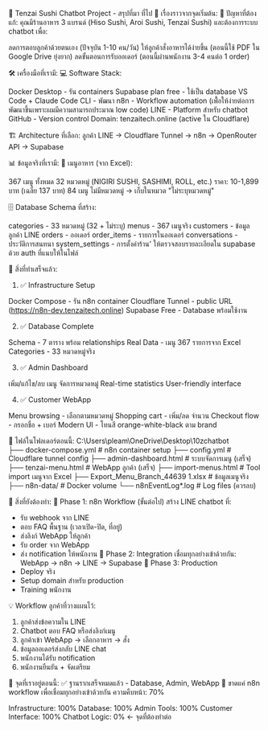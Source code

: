 🍣 Tenzai Sushi Chatbot Project - สรุปที่มา ที่ไป
📖 เรื่องราวจากจุดเริ่มต้น:
🎯 ปัญหาที่ต้องแก้:
คุณมีร้านอาหาร 3 แบรนด์ (Hiso Sushi, Aroi Sushi, Tenzai Sushi) และต้องการระบบ chatbot เพื่อ:

ลดการตอบลูกค้าด้วยตนเอง (ปัจจุบัน 1-10 คน/วัน)
ให้ลูกค้าสั่งอาหารได้ง่ายขึ้น (ตอนนี้ใช้ PDF ใน Google Drive ยุ่งยาก)
ลดขั้นตอนการรับออเดอร์ (ตอนนี้ผ่านพนักงาน 3-4 คนต่อ 1 order)


🛠️ เครื่องมือที่เรามี:
💻 Software Stack:

Docker Desktop - รัน containers
Supabase plan free - ใช้เป็น database
VS Code + Claude Code CLI - พัฒนา
n8n - Workflow automation (เพื้่อให้ง่ายต่อการพัฒนาขึ้นเพราะผมมีความสามารถประมาณ low code)
LINE - Platform สำหรับ chatbot
GitHub - Version control
Domain: tenzaitech.online (active ใน Cloudflare)

🏗️ Architecture ที่เลือก:
ลูกค้า LINE → Cloudflare Tunnel → n8n → OpenRouter API → Supabase

📊 ข้อมูลจริงที่เรามี:
🍱 เมนูอาหาร (จาก Excel):

367 เมนู ทั้งหมด
32 หมวดหมู่ (NIGIRI SUSHI, SASHIMI, ROLL, etc.)
ราคา: 10-1,899 บาท (เฉลี่ย 137 บาท)
84 เมนู ไม่มีหมวดหมู่ → เก็บในหมวด "ไม่ระบุหมวดหมู่"

🗄️ Database Schema ที่สร้าง:

categories - 33 หมวดหมู่ (32 + ไม่ระบุ)
menus - 367 เมนูจริง
customers - ข้อมูลลูกค้า LINE
orders - ออเดอร์
order_items - รายการในออเดอร์
conversations - ประวัติการสนทนา
system_settings - การตั้งค่าร้าน'
ให้ตรวจสอบรายละเอียดใน supabase ด้วย auth ที่แนบให้ในไฟล์


🎯 สิ่งที่ทำเสร็จแล้ว:
1. ✅ Infrastructure Setup

Docker Compose - รัน n8n container
Cloudflare Tunnel - public URL (https://n8n-dev.tenzaitech.online)
Supabase Free - Database พร้อมใช้งาน

2. ✅ Database Complete

Schema - 7 ตาราง พร้อม relationships
Real Data - เมนู 367 รายการจาก Excel
Categories - 33 หมวดหมู่จริง

3. ✅ Admin Dashboard

เพิ่ม/แก้ไข/ลบ เมนู
จัดการหมวดหมู่
Real-time statistics
User-friendly interface

4. ✅ Customer WebApp

Menu browsing - เลือกตามหมวดหมู่
Shopping cart - เพิ่ม/ลด จำนวน
Checkout flow - กรอกชื่อ + เบอร์
Modern UI - โทนสี orange-white-black ตาม brand


📁 ไฟล์ในโฟลเดอร์ตอนนี้:
C:\Users\pleam\OneDrive\Desktop\10zchatbot\
├── docker-compose.yml           # n8n container setup
├── config.yml                   # Cloudflare tunnel config
├── admin-dashboard.html         # ระบบจัดการเมนู (เสร็จ)
├── tenzai-menu.html            # WebApp ลูกค้า (เสร็จ)
├── import-menus.html           # Tool import เมนูจาก Excel
├── Export_Menu_Branch_44639 1.xlsx  # ข้อมูลเมนูจริง
├── n8n-data/                   # Docker volume
└── n8nEventLog*.log           # Log files (ควรลบ)

🚧 สิ่งที่ยังต้องทำ:
📱 Phase 1: n8n Workflow (ขั้นต่อไป)
สร้าง LINE chatbot ที่:
- รับ webhook จาก LINE
- ตอบ FAQ พื้นฐาน (เวลาเปิด-ปิด, ที่อยู่)
- ส่งลิงก์ WebApp ให้ลูกค้า
- รับ order จาก WebApp
- ส่ง notification ให้พนักงาน
🔗 Phase 2: Integration
เชื่อมทุกอย่างเข้าด้วยกัน:
WebApp → n8n → LINE → Supabase
🚀 Phase 3: Production
- Deploy จริง
- Setup domain สำหรับ production
- Training พนักงาน

💡 Workflow ลูกค้าที่วางแผนไว้:
1. ลูกค้าส่งข้อความใน LINE
2. Chatbot ตอบ FAQ หรือส่งลิงก์เมนู
3. ลูกค้าเข้า WebApp → เลือกอาหาร → สั่ง
4. ข้อมูลออเดอร์ส่งกลับ LINE chat
5. พนักงานได้รับ notification
6. พนักงานยืนยัน + จัดเตรียม

🎯 จุดที่เราอยู่ตอนนี้:
✅ ฐานรากเสร็จหมดแล้ว - Database, Admin, WebApp
🚧 ขาดแค่ n8n workflow เพื่อเชื่อมทุกอย่างเข้าด้วยกัน
ความคืบหน้า: 70%

Infrastructure: 100%
Database: 100%
Admin Tools: 100%
Customer Interface: 100%
Chatbot Logic: 0% ← จุดที่ต้องทำต่อ